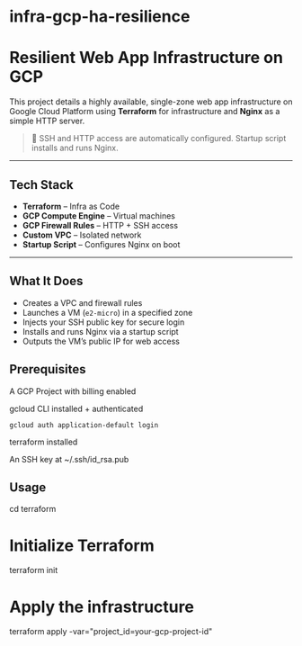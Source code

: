 # infra-gcp-ha-resilience
#  Resilient Web App Infrastructure on GCP

This project details a highly available, single-zone web app infrastructure on Google Cloud Platform using **Terraform** for infrastructure and **Nginx** as a simple HTTP server.

> 🔐 SSH and HTTP access are automatically configured. Startup script installs and runs Nginx.

---

##  Tech Stack

- **Terraform** – Infra as Code
- **GCP Compute Engine** – Virtual machines
- **GCP Firewall Rules** – HTTP + SSH access
- **Custom VPC** – Isolated network
- **Startup Script** – Configures Nginx on boot

---

##  What It Does

- Creates a VPC and firewall rules
- Launches a VM (`e2-micro`) in a specified zone
- Injects your SSH public key for secure login
- Installs and runs Nginx via a startup script
- Outputs the VM’s public IP for web access


##  Prerequisites
A GCP Project with billing enabled

gcloud CLI installed + authenticated

`gcloud auth application-default login`

terraform installed

An SSH key at ~/.ssh/id_rsa.pub

## Usage
cd terraform

# Initialize Terraform
terraform init

# Apply the infrastructure
terraform apply -var="project_id=your-gcp-project-id"